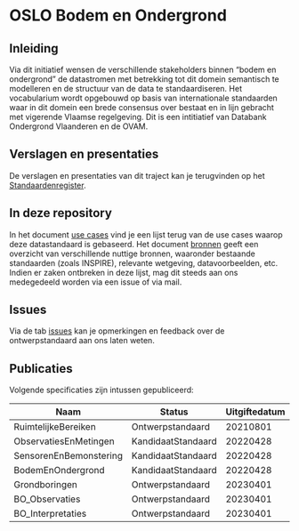 # OSLO Bodem en Ondergrond

## Inleiding

Via dit initiatief wensen de verschillende stakeholders binnen “bodem en ondergrond” de datastromen met betrekking tot dit domein semantisch te modelleren en de structuur van de data te standaardiseren. Het vocabularium wordt opgebouwd op basis van internationale standaarden waar in dit domein een brede consensus over bestaat en in lijn gebracht met vigerende Vlaamse regelgeving. Dit is een intitiatief van Databank Ondergrond Vlaanderen en de OVAM.

## Verslagen en presentaties

De verslagen en presentaties van dit traject kan je terugvinden op het [Standaardenregister](https://data.vlaanderen.be/standaarden/standaarden-in-ontwikkeling/bodem-en-ondergrond/index.html).

## In deze repository

In het document [use cases](resources/useCases.md) vind je een lijst terug van de use cases waarop deze datastandaard is gebaseerd. Het document [bronnen](resources/bronnen.md) geeft een overzicht van verschillende nuttige bronnen, waaronder bestaande standaarden (zoals INSPIRE), relevante wetgeving, datavoorbeelden, etc. Indien er zaken ontbreken in deze lijst, mag dit steeds aan ons medegedeeld worden via een issue of via mail.

## Issues

Via de tab [issues](https://github.com/Informatievlaanderen/OSLOthema-bodemEnOndergrond/issues) kan je opmerkingen en feedback over de ontwerpstandaard aan ons laten weten.

## Publicaties

Volgende specificaties zijn intussen gepubliceerd:

| Naam|Status|Uitgiftedatum|AP|VOC|
| --- |--- |---|---|---|
|RuimtelijkeBereiken|Ontwerpstandaard|20210801|[Link](https://data.vlaanderen.be/doc/applicatieprofiel/ruimtelijke-bereiken/ontwerpstandaard/2021-08-01)|[Link](https://data.vlaanderen.be/doc/vocabularium/ruimtelijke-bereiken/ontwerpstandaard/2021-08-01/)|
|ObservatiesEnMetingen|KandidaatStandaard|20220428|[Link](https://data.vlaanderen.be/doc/applicatieprofiel/observaties-en-metingen/)|[Link](https://data.vlaanderen.be/ns/observaties-en-metingen/)|
|SensorenEnBemonstering|KandidaatStandaard|20220428|[Link](https://data.vlaanderen.be/doc/applicatieprofiel/sensoren-en-bemonstering/)|[Link](https://data.vlaanderen.be/ns/sensoren-en-bemonstering/)|
|BodemEnOndergrond|KandidaatStandaard|20220428|[Link](https://data.vlaanderen.be/doc/applicatieprofiel/bodem-en-ondergrond/)|[Link](https://data.vlaanderen.be/ns/bodem-en-ondergrond/)|
|Grondboringen|Ontwerpstandaard|20230401|[Link](https://data.vlaanderen.be/doc/applicatieprofiel/bodem-en-ondergrond/grondboringen/)|[Link](https://data.vlaanderen.be/ns/grondboringen/)|
|BO_Observaties|Ontwerpstandaard|20230401|[Link](https://data.vlaanderen.be/doc/applicatieprofiel/bodem-en-ondergrond/bo-observaties/ontwerpstandaard/2023-04-01/)||
|BO_Interpretaties|Ontwerpstandaard|20230401|[Link](https://data.vlaanderen.be/doc/applicatieprofiel/bodem-en-ondergrond/bo-interpretaties/ontwerpstandaard/2023-04-01/)||
